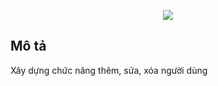 <p align="center"><img src="https://laravel.com/assets/img/components/logo-laravel.svg"></p>

## Mô tả

Xây dựng chức năng thêm, sửa, xóa người dùng
